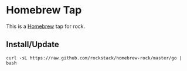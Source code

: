 # Homebrew Tap

This is a [Homebrew][homebrew] tap for rock.

## Install/Update

    curl -sL https://raw.github.com/rockstack/homebrew-rock/master/go | bash

[homebrew]: http://mxcl.github.com/homebrew/
